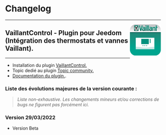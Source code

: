 # Changelog
---

<img align="right" src="../images/VaillantControl_icon.png" width="100">

## VaillantControl - Plugin pour Jeedom (Intégration des thermostats et vannes Vaillant).

---

* Installation du plugin [VaillantControl.](https://limad.github.io/plugins-docs/plugin-VaillantControl/fr_FR/#tocAnchor-1-3)
* Topic dedié au plugin [Topic community.](https://community.jeedom.com/t/plugin-tiers-VaillantControl/38002/)
* [Documentation du plugin.](https://community.jeedom.com/t/re-plugin-tiers-VaillantControl/38002/).

### Liste des évolutions majeures de la version courante :
>*Liste non-exhaustive. Les changements mineurs et/ou corrections de bugs ne figurent pas forcément ici.*

### Version 29/03/2022
  * Version Beta
  
